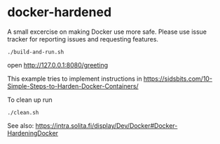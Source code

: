# docker-hardened
A small excercise on making Docker use more safe. Please use issue tracker for reporting issues and requesting features.

```
./build-and-run.sh
```

open http://127.0.0.1:8080/greeting

This example tries to implement instructions in https://sidsbits.com/10-Simple-Steps-to-Harden-Docker-Containers/

To clean up run

```
./clean.sh
```

See also: https://intra.solita.fi/display/Dev/Docker#Docker-HardeningDocker 
